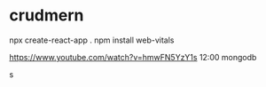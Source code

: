 # crudmern

npx create-react-app .
npm install web-vitals


https://www.youtube.com/watch?v=hmwFN5YzY1s
12:00 mongodb 


s